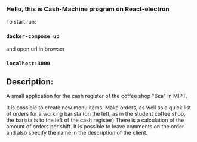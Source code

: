 ### Hello, this is Cash-Machine program on React-electron

To start run:
### `docker-compose up`

and open url in browser
### `localhost:3000`

## Description:
A small application for the cash register of the coffee shop "6ка" in MIPT.

It is possible to create new menu items. Make orders, as well as a quick list of orders for a working barista (on the left, as in the student coffee shop, the barista is to the left of the cash register)
There is a calculation of the amount of orders per shift. It is possible to leave comments on the order and also specify the name in the description of the client.
